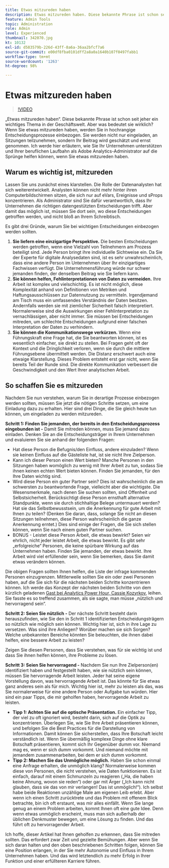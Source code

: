 ```yaml
---
title: Etwas mitzureden haben
description: Etwas mitzureden haben. Diese bekannte Phrase ist schon seit jeher ein wichtiges Thema in der Geschäftswelt. Aber was bedeutet sie wirklich? Wenn Sie etwas mitzureden haben, werden Sie in hochrangige Entscheidungsprozesse einbezogen. Sie werden nicht nur eingeladen, an Sitzungen teilzunehmen, sondern Ihr Beitrag wird geschätzt und ernst genommen. Ich werde hier erläutern, wie Sie Ihr Unternehmen unterstützen und Ihrer beruflichen Laufbahn als Adobe Analytics-Administrator auf die Sprünge helfen können, wenn Sie etwas mitzureden haben.
feature: Admin Tools
topic: Administration
role: Admin
level: Experienced
thumbnail: 342070.jpg
kt: 10132
exl-id: d583579b-226d-43ff-8a6a-36aa2bfcf7a6
source-git-commit: e00df8fba0101dff2a8a0a1640b107f0497fabb1
workflow-type: tm+mt
source-wordcount: '1263'
ht-degree: 98%

---
```


# Etwas mitzureden haben

>[!VIDEO](https://video.tv.adobe.com/v/342070/?quality=12&learn=on)

„Etwas mitzureden haben“. Diese bekannte Phrase ist schon seit jeher ein wichtiges Thema in der Geschäftswelt. Aber was bedeutet sie wirklich? Wenn Sie etwas mitzureden haben, werden Sie in hochrangige Entscheidungsprozesse einbezogen. Sie werden nicht nur eingeladen, an Sitzungen teilzunehmen, sondern Ihr Beitrag wird geschätzt und ernst genommen. Ich werde hier erläutern, wie Sie Ihr Unternehmen unterstützen und Ihrer beruflichen Laufbahn als Adobe Analytics-Administrator auf die Sprünge helfen können, wenn Sie etwas mitzureden haben.

## Warum es wichtig ist, mitzureden

Lassen Sie uns zunächst eines klarstellen. Die Rolle der Datenanalysten hat sich weiterentwickelt. Analysten können nicht mehr hinter ihren Computerbildschirmen sitzen, die sich nur auf eVars, Ereignisse und sProps konzentrieren. Als Administrator sind Sie dafür verantwortlich, dass Ihr Unternehmen die richtigen datengestützten Entscheidungen trifft. Aber damit das möglich ist, müssen Sie dort sein, wo diese Entscheidungen getroffen werden, und nicht bloß an Ihrem Schreibtisch.

Es gibt drei Gründe, warum Sie bei wichtigen Entscheidungen einbezogen werden sollten.

1. **Sie liefern eine einzigartige Perspektive.** Die besten Entscheidungen werden getroffen, wenn eine Vielzahl von Teilnehmern am Prozess beteiligt sind. Jede Person bringt ihre individuelle Sichtweise ein. Da Sie der Experte für digitale Analysedaten sind, ist es sehr unwahrscheinlich, dass eine andere Person im Unternehmen über Ihr einzigartiges Fachwissen verfügt. Die Unternehmensführung würde nur schwer jemanden finden, der denselben Beitrag wie Sie liefern kann.
1. **Sie können helfen, Fehlinterpretationen von Daten zu vermeiden.** Ihre Arbeit ist komplex und vielschichtig. Es ist nicht möglich, diese Komplexität anhand von Definitionen von Metriken und Haftungsausschlüssen zur Datennutzung zu vermitteln. Irgendjemand am Tisch muss ein umfassendes Verständnis der Daten besitzen. Andernfalls werden sie mit ziemlicher Sicherheit falsch interpretiert. Normalerweise sind die Auswirkungen einer Fehlinterpretation zu vernachlässigen, aber nicht immer. Sie müssen bei Entscheidungen mitreden, um schlechte Entscheidungen aufgrund einer falschen Interpretation der Daten zu verhindern.
1. **Sie können die Kommunikationswege verkürzen.** Wenn eine Führungskraft eine Frage hat, die Sie beantworten können, ist es wesentlich einfacher, sie direkt zu stellen. Bei Fragen geht oft der Kontext und die Dringlichkeit verloren, wenn sie durch die mittlere Führungsebene übermittelt werden. Die Distanz erschwert auch eine etwaige Klarstellung. Dieses Problem entsteht erst gar nicht, wenn Sie bereits Teil der Runde sind. Die direkte Kommunikation verbessert die Geschwindigkeit und den Wert Ihrer analytischen Arbeit.

## So schaffen Sie es mitzureden

Nachdem Sie nun verstehen, warum Sie in derartige Prozesse einbezogen werden sollten, müssen Sie jetzt die nötigen Schritte setzen, um eine Einladung dazu zu erhalten. Hier sind drei Dinge, die Sie gleich heute tun können, um eingeladen zu werden mitzureden.

**Schritt 1: Finden Sie jemanden, der bereits in den Entscheidungsprozess eingebunden ist -** Damit Sie mitreden können, muss Sie jemand dazu einladen. Denken Sie an die Entscheidungsträger in Ihrem Unternehmen und evaluieren Sie sie anhand der folgenden Fragen:

* Hat diese Person die Befugnis/den Einfluss, andere einzuladen? Wenn sie keinen Einfluss auf die Gästeliste hat, ist sie nicht Ihre Zielperson.
* Kann ich dieser Person einen Wert bieten? Manche Personen in den Sitzungen haben womöglich zu wenig mit Ihrer Arbeit zu tun, sodass Sie ihnen keinen echten Wert bieten können. Finden Sie jemanden, für den Ihre Daten wichtig sind.
* Wird diese Person ein guter Partner sein? Dies ist wahrscheinlich die am schwersten zu beantwortende Frage, vielleicht aber die wichtigste. Die Wesensmerkmale, nach denen Sie suchen sollten, sind Offenheit und Selbstsicherheit. Berücksichtigt diese Person ernsthaft alternative Standpunkte, wenn sie durch stichhaltige Belege untermauert werden? Hat sie das Selbstbewusstsein, um die Anerkennung für gute Arbeit mit Ihnen zu teilen? (Denken Sie daran, dass, solange Sie nicht an diesen Sitzungen teilnehmen, diese Person wahrscheinlich die ganze Anerkennung erntet.) Dies sind einige der Fragen, die Sie sich stellen können, wenn Sie nach einem guten Partner suchen.
* BONUS - Leistet diese Person Arbeit, die etwas bewirkt? Seien wir ehrlich, nicht jeder leistet Arbeit, die etwas bewirkt. Es gibt sehr „erfolgreiche“ Personen, die keine spürbare Wirkung auf das Unternehmen haben. Finden Sie jemanden, der etwas bewirkt. Ihre Arbeit wird viel erfüllender sein, wenn Sie bemerken, dass Sie damit etwas verändern können.

Die obigen Fragen sollten Ihnen helfen, die Liste der infrage kommenden Personen einzugrenzen. Mittlerweile sollten Sie ein oder zwei Personen haben, auf die Sie sich für die nächsten beiden Schritte konzentrieren können. Ich werde das Konzept der nächsten beiden Schritte von dem kürzlich geladenen [Gast bei Analytics Power Hour, Cassie Kozyrkov](https://analyticshour.io/2021/12/14/182-making-better-decisions-and-being-useful-with-cassie-kozyrkov/), leihen. Sie fasste es so treffend zusammen, als sie sagte, man müsse „nützlich und hervorragend sein“.

**Schritt 2: Seien Sie nützlich -** Der nächste Schritt besteht darin herauszufinden, wie Sie den in Schritt 1 identifizierten Entscheidungsträgern so nützlich wie möglich sein können. Wichtig hier ist, sich in ihre Lage zu versetzen. Was sind ihre Anliegen? Worüber machen sie sich Sorgen? Welche unbekannten Bereiche könnten Sie beleuchten, die ihnen dabei helfen, eine bessere Arbeit zu leisten?

Zeigen Sie diesen Personen, dass Sie verstehen, was für sie wichtig ist und dass Sie ihnen helfen können, ihre Probleme zu lösen.

**Schritt 3: Seien Sie hervorragend -** Nachdem Sie nun Ihre Zielperson(en) identifiziert haben und festgestellt haben, wie sie nützlich sein können, müssen Sie hervorragende Arbeit leisten. Jeder hat seine eigene Vorstellung davon, was hervorragende Arbeit ist. Das könnte für Sie etwas ganz anderes sein als für mich. Wichtig hier ist, mehr zu leisten als das, was Sie normalerweise für eine andere Person oder Aufgabe tun würden. Hier sind ein paar Tipps, die mir geholfen haben, hervorragende Arbeit zu leisten.

* **Tipp 1: Achten Sie auf die optische Präsentation.** Ein einfacher Tipp, der viel zu oft ignoriert wird, besteht darin, sich auf die Optik zu konzentrieren. Überlegen Sie, wie Sie Ihre Arbeit präsentieren können, und befolgen Sie die Best Practices für die Darstellung von Informationen. Damit können Sie sicherstellen, dass Ihre Botschaft leicht verständlich ist. Wenn Sie übermäßig komplexe Dinge ohne klare Botschaft präsentieren, kommt sich Ihr Gegenüber dumm vor. Niemand mag es, wenn er sich dumm vorkommt. Und niemand möchte mit jemandem zusammenarbeiten, bei dem er sich dumm vorkommt.
* **Tipp 2: Machen Sie das Unmögliche möglich.** Haben Sie schon einmal eine Anfrage erhalten, die unmöglich klang? Normalerweise kommen diese von Personen, die nicht verstehen, wie Daten funktionieren. Es ist einfach, darauf mit einem Schmunzeln zu reagieren („Ha, die haben keine Ahnung, wovon sie reden“) oder gar mit Ärger („Ich kann nicht glauben, dass sie das von mir verlangen! Das ist unmöglich!“). Ich selbst habe beide Reaktionen unzählige Male am eigenen Leib erlebt. Aber wenn ich einen Schritt zurücktrete und das Problem mit offenem Blick betrachte, bin ich oft erstaunt, was mir alles einfällt. Wenn Sie lange genug an einem Problem arbeiten, kommt Ihnen oft eine gute Idee. Denn wenn etwas unmöglich erscheint, muss man sich außerhalb der üblichen Denkmuster bewegen, um eine Lösung zu finden. Und das führt oft zu hervorragender Arbeit.

Ich hoffe, dieser Artikel hat Ihnen geholfen zu erkennen, dass Sie mitreden sollten. Das erfordert zwar Zeit und gezielte Bemühungen. Aber wenn Sie sich daran halten und den oben beschriebenen Schritten folgen, können Sie eine Position erlangen, in der Sie mehr Autonomie und Einfluss in Ihrem Unternehmen haben. Und das wird letztendlich zu mehr Erfolg in Ihrer Funktion und einer erfüllteren Karriere führen.
